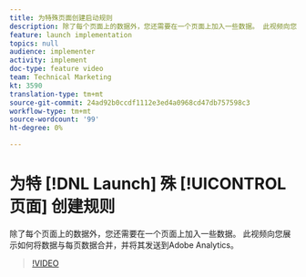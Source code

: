 ```yaml
---
title: 为特殊页面创建启动规则
description: 除了每个页面上的数据外，您还需要在一个页面上加入一些数据。 此视频向您展示如何将数据与每页数据合并，并将其发送到Adobe Analytics。
feature: launch implementation
topics: null
audience: implementer
activity: implement
doc-type: feature video
team: Technical Marketing
kt: 3590
translation-type: tm+mt
source-git-commit: 24ad92b0ccdf1112e3ed4a0968cd47db757598c3
workflow-type: tm+mt
source-wordcount: '99'
ht-degree: 0%

---
```



# 为特 [!DNL Launch] 殊 [!UICONTROL 页面] 创建规则

除了每个页面上的数据外，您还需要在一个页面上加入一些数据。 此视频向您展示如何将数据与每页数据合并，并将其发送到Adobe Analytics。

>[!VIDEO](https://video.tv.adobe.com/v/28770/?quality=12)
